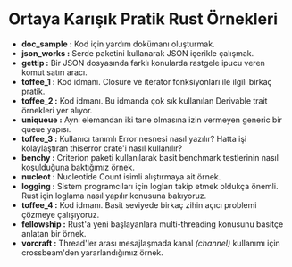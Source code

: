 # Ortaya Karışık Pratik Rust Örnekleri

- __doc_sample   :__ Kod için yardım dokümanı oluşturmak.
- __json_works   :__ Serde paketini kullanarak JSON içerikle çalışmak.
- __gettip       :__ Bir JSON dosyasında farklı konularda rastgele ipucu veren komut satırı aracı.
- __toffee_1     :__ Kod idmanı. Closure ve iterator fonksiyonları ile ilgili birkaç pratik.
- __toffee_2     :__ Kod idmanı. Bu idmanda çok sık kullanılan Derivable trait örnekleri yer alıyor.
- __uniqueue     :__ Aynı elemandan iki tane olmasına izin vermeyen generic bir queue yapısı.
- __toffee_3     :__ Kullanıcı tanımlı Error nesnesi nasıl yazılır? Hatta işi kolaylaştıran thiserror crate'i nasıl kullanılır?
- __benchy       :__ Criterion paketi kullanılarak basit benchmark testlerinin nasıl koşulduğuna baktığımız örnek.
- __nucleot      :__ Nucleotide Count isimli alıştırmaya ait örnek.
- __logging      :__ Sistem programcıları için logları takip etmek oldukça önemli. Rust için loglama nasıl yapılır konusuna bakıyoruz.
- __toffee_4     :__ Kod idmanı. Basit seviyede birkaç zihin açıcı problemi çözmeye çalışıyoruz.
- __fellowship   :__ Rust'a yeni başlayanlara multi-threading konusunu basitçe anlatan bir örnek.
- __vorcraft     :__ Thread'ler arası mesajlaşmada kanal _(channel)_ kullanımı için crossbeam'den yararlandığımız örnek.